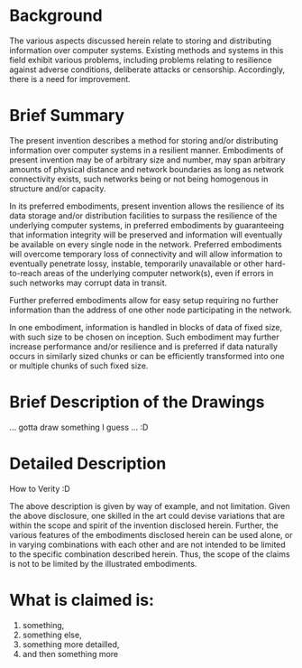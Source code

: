 # Background
The various aspects discussed herein relate to storing and distributing information over computer systems. Existing methods and systems in this field exhibit various problems, including problems relating to resilience against adverse conditions, deliberate attacks or censorship. Accordingly, there is a need for improvement.

# Brief Summary
The present invention describes a method for storing and/or distributing information over computer systems in a resilient manner. Embodiments of present invention may be of arbitrary size and number, may span arbitrary amounts of physical distance and network boundaries as long as network connectivity exists, such networks being or not being homogenous in structure and/or capacity.

In its preferred embodiments, present invention allows the resilience of its data storage and/or distribution facilities to surpass the resilience of the underlying computer systems, in preferred embodiments by guaranteeing that information integrity will be preserved and information will eventually be available on every single node in the network. Preferred embodiments will overcome temporary loss of connectivity and will allow information to eventually penetrate lossy, instable, temporarily unavailable or other hard-to-reach areas of the underlying computer network(s), even if errors in such networks may corrupt data in transit.

Further preferred embodiments allow for easy setup requiring no further information than the address of one other node participating in the network.

In one embodiment, information is handled in blocks of data of fixed size, with such size to be chosen on inception. Such embodiment may further increase performance and/or resilience and is preferred if data naturally occurs in similarly sized chunks or can be efficiently transformed into one or multiple chunks of such fixed size.


# Brief Description of the Drawings
... gotta draw something I guess ... :D

# Detailed Description
How to Verity :D

The above description is given by way of example, and not limitation.  Given the above disclosure, one skilled in the art could devise variations that are within the scope and spirit of the invention disclosed herein.  Further, the various features of the embodiments disclosed herein can be used alone, or in varying combinations with each other and are not intended to be limited to the specific combination described herein. Thus, the scope of the claims is not to be limited by the illustrated embodiments.


# What is claimed is:
1. something,
2. something else,
3. something more detailled,
4. and then something more

